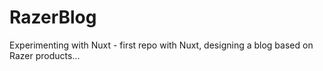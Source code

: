 # RazerBlog
Experimenting with Nuxt - first repo with Nuxt, designing a blog based on Razer products...
